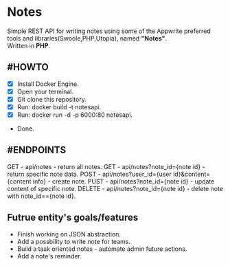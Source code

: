 # Notes
Simple REST API for writing notes using some of the Appwrite preferred tools and libraries(Swoole,PHP,Utopia), named **"Notes"**.<br/>
Written in **PHP**.


## #HOWTO
 - [x] Install Docker Engine.
 - [x] Open your terminal.
 - [x] Git clone this repository.
 - [x] Run: docker build -t notesapi.
 - [x] Run: docker run -d -p 6000:80 notesapi.
 - Done.
 
 ## #ENDPOINTS
 GET - api/notes - return all notes.
 GET - api/notes?note_id={note id} - return specific note data.
 POST - api/notes?user_id={user id}&content={content info} - create note.
 PUST - api/notes?note_id={note id} - update content of specific note.
 DELETE - api/notes?note_id={note id} - delete note with note_id=={note id}. 
 
 ## Futrue entity's goals/features
  * Finish working on JSON abstraction.
  * Add a possbility to write note for teams.
  * Build a task oriented notes - automate admin future actions.
  * Add a note's reminder.
  
  
  

